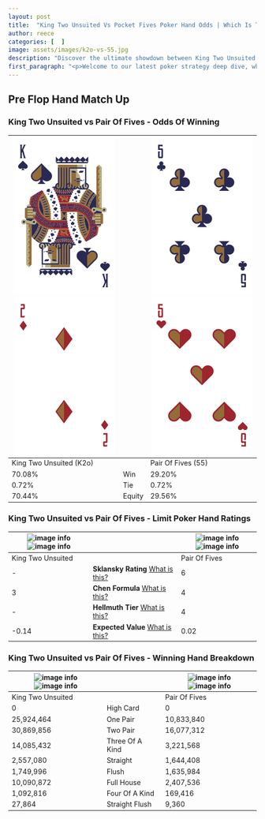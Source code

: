 ```yaml
---
layout: post
title:  "King Two Unsuited Vs Pocket Fives Poker Hand Odds | Which Is The Better Hand In Poker? A Complete Guide"
author: reece
categories: [  ]
image: assets/images/k2o-vs-55.jpg
description: "Discover the ultimate showdown between King Two Unsuited and Pair Of Fives in poker! Uncover the odds, strategies, and scenarios where one hand triumphs over the other. Get ready to up your poker game with this thrilling analysis."
first_paragraph: "<p>Welcome to our latest poker strategy deep dive, where we're pitting two distinct hands against each other in a high-stakes showdown: King Two Unsuited vs Pair Of Fives.</p><p>In the dynamic world of poker, every decision counts, and knowing which hand holds the upper hand is key to your success at the table.</p><p>In this article, we'll dissect these two hands, explore the scenarios where one dominates the other, and equip you with the knowledge to make strategic choices that can tip the odds in your favor.</p><p>Get ready to unravel the intriguing dynamics of these poker hands and elevate your game to new heights.</p>"
---
```




[comment]: # (sp0)

## Pre Flop Hand Match Up

<div class="table hand-ratings" markdown="1"> 



### King Two Unsuited vs Pair Of Fives - Odds Of Winning


    
| ![image info](assets/images/hand1/k.png) ![image info](assets/images/hand1/2o.png) |  | ![image info](assets/images/hand2/5.png) ![image info](assets/images/hand2/5o.png) |
| -------- | -------- | -------- |
| King Two Unsuited (K2o) |  | Pair Of Fives (55) |
| 70.08% | Win | 29.20% |
| 0.72% | Tie | 0.72% |
| 70.44% | Equity | 29.56% |




[comment]: # (sp1)



### King Two Unsuited vs Pair Of Fives - Limit Poker Hand Ratings


    
| ![image info](https://www.riverpairs.com/assets/images/hand1/k.png) ![image info](https://www.riverpairs.com/assets/images/hand1/2o.png) |  | ![image info](https://www.riverpairs.com/assets/images/hand2/5.png) ![image info](https://www.riverpairs.com/assets/images/hand2/5o.png) |
| -------- | -------- | -------- |
| King Two Unsuited |  | Pair Of Fives |
| - | **Sklansky Rating** [What is this?](/sklansky-rating-explained) | 6 |
| 3 | **Chen Formula** [What is this?](/chen-formula-explained) | 4 |
| - | **Hellmuth Tier** [What is this?](/Hellmuth-tier-explained) | 4 |
| -0.14 | **Expected Value** [What is this?](/expected-value-explained) | 0.02 |




[comment]: # (sp2)



### King Two Unsuited vs Pair Of Fives - Winning Hand Breakdown


    
| ![image info](https://www.riverpairs.com/assets/images/hand1/k.png) ![image info](https://www.riverpairs.com/assets/images/hand1/2o.png) |  | ![image info](https://www.riverpairs.com/assets/images/hand2/5.png) ![image info](https://www.riverpairs.com/assets/images/hand2/5o.png) |
| -------- | -------- | -------- |
| King Two Unsuited |  | Pair Of Fives |
| 0 | High Card | 0 |
| 25,924,464 | One Pair | 10,833,840 |
| 30,869,856 | Two Pair | 16,077,312 |
| 14,085,432 | Three Of A Kind | 3,221,568 |
| 2,557,080 | Straight | 1,644,408 |
| 1,749,996 | Flush | 1,635,984 |
| 10,090,872 | Full House | 2,407,536 |
| 1,092,816 | Four Of A Kind | 169,416 |
| 27,864 | Straight Flush | 9,360 |




[comment]: # (sp3)



</div>

[comment]: # (sp4)



[comment]: # (sp5)

